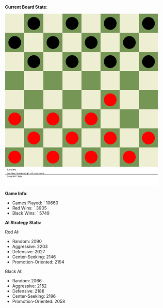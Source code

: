 
**Current Board State:**  
<!-- START_GIF -->
![Checkers Game](./checkers_game.gif)
<!-- END_GIF -->

**Game Info:**  
- Games Played: `<!-- GAMES_PLAYED --> 10660
- Red Wins: `<!-- RED_WINS --> 3905
- Black Wins: `<!-- BLACK_WINS --> 5749

<!-- AI_STATS -->
**AI Strategy Stats:**

Red AI:
- Random: 2090
- Aggressive: 2203
- Defensive: 2027
- Center-Seeking: 2146
- Promotion-Oriented: 2194

Black AI:
- Random: 2066
- Aggressive: 2152
- Defensive: 2188
- Center-Seeking: 2196
- Promotion-Oriented: 2058
